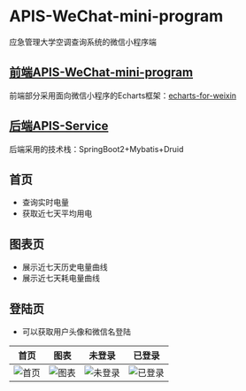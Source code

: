 # APIS-WeChat-mini-program

应急管理大学空调查询系统的微信小程序端

## [前端APIS-WeChat-mini-program](https://github.com/krisxia0506/APIS-WeChat-mini-program)

前端部分采用面向微信小程序的Echarts框架：[echarts-for-weixin](https://github.com/ecomfe/echarts-for-weixin)

## [后端APIS-Service](https://github.com/krisxia0506/APIS-Service)

后端采用的技术栈：SpringBoot2+Mybatis+Druid

## 首页

* 查询实时电量
* 获取近七天平均用电

## 图表页

* 展示近七天历史电量曲线
* 展示近七天耗电量曲线

## 登陆页

* 可以获取用户头像和微信名登陆

|首页|图表|未登录|已登录|
|:----:|:----:|:----:|:----:|
|![首页](https://xjy-1305858208.cos.ap-beijing.myqcloud.com/APIS-WeChat-mini-program.jpg?q-sign-algorithm=sha1&q-ak=AKIDya0kvxbphMiZo5hTVZUWqsdBsyG11JBn1unznNn10QFyVOiRzaIEReo8pYa_FPLA&q-sign-time=1690940767;1690944367&q-key-time=1690940767;1690944367&q-header-list=host&q-url-param-list=ci-process&q-signature=10d4e4d6787eab0ea773ea5e57f3024bcb639716&x-cos-security-token=l89sL4A4oMMirnEyDCaqv5lmkY8wHyYaa0a65e0988358019ff82c5bffd1e9cf626_6soU8nXMTqu0VRP7dYEz18L7_I1ojwcmtk187Yjmo0HGGf7sHMKeUhTECNOjK8lyZUD7SUhf3CCOaY8Ukv1cBgrO6ddOxqNmd1IZyjZydtceD4I02jFoeVZcIhObDEx9MbrBEGc6FiETgZzxRo2deqiXG2IpIO39d-wdeN3P_IgrpVKDR3nTkaoComy1x&ci-process=originImage)|![图表](https://xjy-1305858208.cos.ap-beijing.myqcloud.com/APIS-WeChat-mini-program-echarts.jpg?q-sign-algorithm=sha1&q-ak=AKID0OZVKC6u6ihgYVOTDm5gpCoTjwzsd0ZGk5HqCIeN_grWI0AS3jZkE_gpL9bV1Mv5&q-sign-time=1690940830;1690944430&q-key-time=1690940830;1690944430&q-header-list=host&q-url-param-list=ci-process&q-signature=ae2378fbf41a5b480eb40659296bf75e2892a373&x-cos-security-token=l89sL4A4oMMirnEyDCaqv5lmkY8wHyYa7a2e2780f4ec77ae92d54f53d6faaba826_6soU8nXMTqu0VRP7dYAmfozvTMfXLGNO9kqSMy8tAGj1GY_eSNu4JbslbwYj2OSolLyRKHTHyh0aiUfMwEw9x9brjsTmVWahdjp5h5dsTebGgcISG9WDc1XW4R-DNLshyWflUnbilPBaqg0FQN24WQRyCPw_D3ALgbyXPRbBVS1yfNI9LoBydC4xgLqsp&ci-process=originImage)|![未登录](https://xjy-1305858208.cos.ap-beijing.myqcloud.com/APIS-WeChat-mini-program-nologin.jpg?q-sign-algorithm=sha1&q-ak=AKIDRCwvGupPNtyveYokdBSa7_ekaRoq3Orbh4Eqd3pCnKlqooRdQ0r5-X305acWje8D&q-sign-time=1690940863;1690944463&q-key-time=1690940863;1690944463&q-header-list=host&q-url-param-list=ci-process&q-signature=6373bf448cfc005b7b000c01eff52e9b29d83d3a&x-cos-security-token=l89sL4A4oMMirnEyDCaqv5lmkY8wHyYa02c9f49d2c7acb74844acddd1e611f1e26_6soU8nXMTqu0VRP7dYEQ5fylY0inDdSMD7bzttxPpz27rPCTW3HlDgg1EI8IzgbRcg_4o8vkTYF4tXyLgAdLC7_FxHwP71FwgIOeDXj7rx4ufndjywFQ-qCI_XJaq-2ghp227jUwGrdfhXizdKrpdY1zHmCVKUjmaFF2XciiR5B73SIIeJzrbpKhHmY4D&ci-process=originImage)|![已登录](https://xjy-1305858208.cos.ap-beijing.myqcloud.com/APIS-WeChat-mini-program-login.jpg?q-sign-algorithm=sha1&q-ak=AKIDaz1kx9zxNjx7aEQUpeS14GuZ63452HLg8yUI8A6eFGB3RRaMLx0ulSFeLXfgJIA4&q-sign-time=1690940901;1690944501&q-key-time=1690940901;1690944501&q-header-list=host&q-url-param-list=ci-process&q-signature=bd7269b8d394d5b27e41eef662e3cfb123f97c66&x-cos-security-token=l89sL4A4oMMirnEyDCaqv5lmkY8wHyYab6d8f07ad1f3ff737355d67fbc91532926_6soU8nXMTqu0VRP7dYP33lgsFX4Ll57xk65nNpbCZEqLsjZnj0Xs5_dUiqdXVXWKCSQi_2EG3TP5Y_eKQB-fW2DY3ZPFbZ014z62hxkCZY-6VGMWQOGFk0ZinmmrJFLPzQhCs4QEoU9exmZU-Wg1FzoPwgSKJCdhA6GemOX7UPrlcwKCbX_hFqSWVk1GD&ci-process=originImage)|

